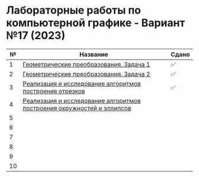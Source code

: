 # Лабораторные работы по компьютерной графике - Вариант №17 (2023)

| № | Название | Сдано |  
| --- | --- | --- |
| 1 | [Геометрические преобразования. Задача 1](https://github.com/XTDimasXT/BMSTU-CG/tree/master/lab_01) | ✅ |
| 2 | [Геометрические преобразования. Задача 2](https://github.com/XTDimasXT/BMSTU-CG/tree/master/lab_02) | ✅ |
| 3 | [Реализация и исследование алгоритмов построения отрезков](https://github.com/XTDimasXT/BMSTU-CG/tree/master/lab_03) | ✅ |
| 4 | [Реализация и исследование алгоритмов построения окружностей и эллипсов](https://github.com/XTDimasXT/BMSTU-CG/tree/master/lab_04) |  |
| 5 |  |  |
| 6 |  |  |
| 7 |  |  |
| 8 |  |  |
| 9 |  |  |
| 10 |  |  |
